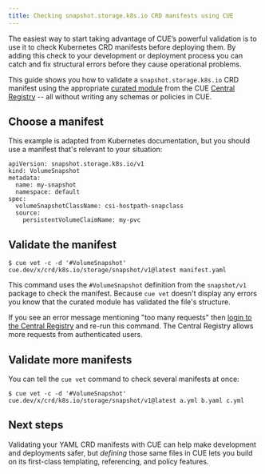 ```yaml
---
title: Checking snapshot.storage.k8s.io CRD manifests using CUE
---
```


The easiest way to start taking advantage of CUE’s powerful validation is to
use it to check Kubernetes CRD manifests before deploying them. By adding this
check to your development or deployment process you can catch and fix
structural errors before they cause operational problems.

This guide shows you how to validate a `snapshot.storage.k8s.io` CRD manifest using the appropriate
[curated module](../curated-module-crd-k8s-storage.md)
from the CUE [Central Registry](/products/central-registry) --
all without writing any schemas or policies in CUE.

## Choose a manifest

This example is adapted from Kubernetes documentation,
but you should use a manifest that's relevant to your situation:

``` { .yaml title="manifest.yaml" }
apiVersion: snapshot.storage.k8s.io/v1
kind: VolumeSnapshot
metadata:
  name: my-snapshot
  namespace: default
spec:
  volumeSnapshotClassName: csi-hostpath-snapclass
  source:
    persistentVolumeClaimName: my-pvc
```

## Validate the manifest

``` { .text title="TERMINAL" data-copy="cue vet -c -d &#39;#VolumeSnapshot&#39; cue.dev/x/crd/k8s.io/storage/snapshot/v1@latest manifest.yaml" }
$ cue vet -c -d '#VolumeSnapshot' cue.dev/x/crd/k8s.io/storage/snapshot/v1@latest manifest.yaml
```

This command uses the `#VolumeSnapshot` definition from the
`snapshot/v1` package to check the manifest.
Because `cue vet` doesn't display any errors
you know that the curated module has validated the file's structure.

If you see an error message mentioning "too many requests" then
[login to the Central Registry](../login-central-registry.md)
and re-run this command.
The Central Registry allows more requests from authenticated users.

## Validate more manifests

You can tell the `cue vet` command to check several manifests at once:

``` { .text title="TERMINAL" data-copy="cue vet -c -d &#39;#VolumeSnapshot&#39; cue.dev/x/crd/k8s.io/storage/snapshot/v1@latest a.yml b.yaml c.yml" }
$ cue vet -c -d '#VolumeSnapshot' cue.dev/x/crd/k8s.io/storage/snapshot/v1@latest a.yml b.yaml c.yml
```

## Next steps

Validating your YAML CRD manifests with CUE can help make development and
deployments safer, but *defining* those same files in CUE lets you build on its
first-class templating, referencing, and policy features.
